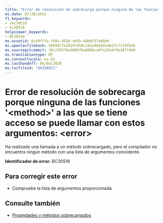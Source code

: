 ```yaml
---
title: "Error de resolución de sobrecarga porque ninguna de las funciones '<method>' a las que se tiene acceso se puede llamar con estos argumentos: <error>"
ms.date: 07/20/2015
f1_keywords:
- vbc30518
- bc30518
helpviewer_keywords:
- BC30518
ms.assetid: 0c49fffa-f683-4550-a95b-68b0757a8bbb
ms.openlocfilehash: 5999df7e20297d50c10a240a92e4627c7178f645
ms.sourcegitcommit: f8c270376ed905f6a8896ce0fe25b4f4b38ff498
ms.translationtype: MT
ms.contentlocale: es-ES
ms.lasthandoff: 06/04/2020
ms.locfileid: "84358911"
---
```

# <a name="overload-resolution-failed-because-no-accessible-method-can-be-called-with-these-argumentserror"></a>Error de resolución de sobrecarga porque ninguna de las funciones '\<method>' a las que se tiene acceso se puede llamar con estos argumentos: \<error>
Ha realizado una llamada a un método sobrecargado, pero el compilador no encuentra ningún método con una lista de argumentos coincidente.  
  
 **Identificador de error:** BC30518  
  
## <a name="to-correct-this-error"></a>Para corregir este error  
  
- Compruebe la lista de argumentos proporcionada.  
  
## <a name="see-also"></a>Consulte también

- [Propiedades y métodos sobrecargados](../programming-guide/language-features/objects-and-classes/overloaded-properties-and-methods.md)
